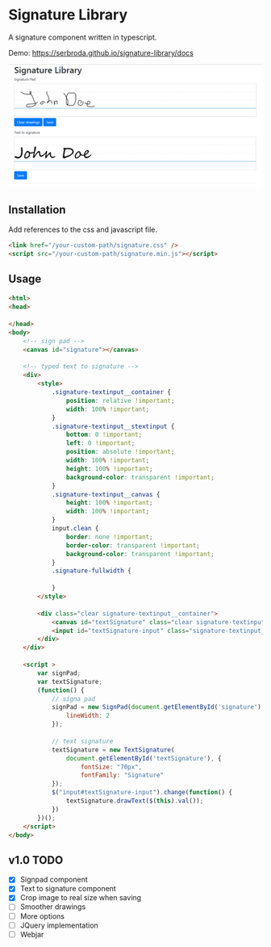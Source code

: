 Signature Library
=================================

A signature component written in typescript.

Demo: https://serbroda.github.io/signature-library/docs

![Signature Library](docs/images/demo.png)

Installation
------

Add references to the css and javascript file.

```html
<link href="/your-custom-path/signature.css" />
<script src="/your-custom-path/signature.min.js"></script>
```

Usage
---------------

```html
<html>
<head>

</head>
<body>
    <!-- sign pad -->
    <canvas id="signature"></canvas>

    <!-- typed text to signature -->
    <div>
        <style>
            .signature-textinput__container {
                position: relative !important;
                width: 100% !important;
            }
            .signature-textinput__stextinput {
                bottom: 0 !important;
                left: 0 !important;
                position: absolute !important;
                width: 100% !important;
                height: 100% !important;
                background-color: transparent !important;
            }
            .signature-textinput__canvas {
                height: 100% !important;
                width: 100% !important;
            }
            input.clean {
                border: none !important;
                border-color: transparent !important;
                background-color: transparent !important;
            }
            .signature-fullwidth {

            }
        </style>

        <div class="clear signature-textinput__container">
            <canvas id="textSignature" class="clear signature-textinput__canvas signature-fullwidth signature-fullwidth-responsive" width="700"></canvas>
            <input id="textSignature-input" class="signature-textinput__textinput clear clean" type="text" style="font-size: 70px; font-family: Signature"/>
        </div>
    </div>

    <script >
        var signPad;
        var textSignature;
        (function() {
            // signa pad
            signPad = new SignPad(document.getElementById('signature'), {
                lineWidth: 2
            });

            // text signature
            textSignature = new TextSignature(
                document.getElementById('textSignature'), {
                    fontSize: "70px",
                    fontFamily: "Signature"
            });
            $("input#textSignature-input").change(function() {
                textSignature.drawText($(this).val());
            })
        })();
    </script>
</body>
```

## v1.0 TODO

* [x] Signpad component
* [x] Text to signature component
* [x] Crop image to real size when saving
* [ ] Smoother drawings
* [ ] More options
* [ ] JQuery implementation
* [ ] Webjar
